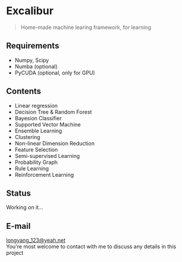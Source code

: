 # Excalibur
> Home-made machine learing framework, for learning

## Requirements
+ Numpy, Scipy
+ Numba (optional)
+ PyCUDA (optional, only for GPU)

## Contents
+ Linear regression
+ Decision Tree & Random Forest
+ Bayesion Classifier
+ Supported Vector Machine
+ Ensemble Learning
+ Clustering
+ Non-linear Dimension Reduction
+ Feature Selection
+ Semi-supervised Learning
+ Probability Graph
+ Rule Learning
+ Reinforcement Learning

## Status
Working on it...

## E-mail
longyang_123@yeah.net  
You're most welcome to contact with me to discuss any details in this project
